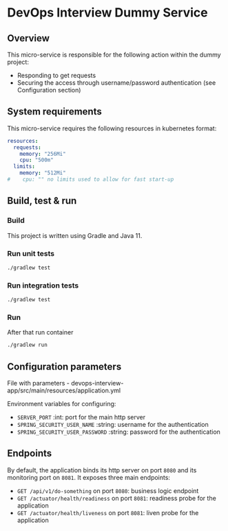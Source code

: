 # DevOps Interview Dummy Service

## Overview

This micro-service is responsible for the following action within the dummy project:
- Responding to get requests 
- Securing the access through username/password authentication (see Configuration section)

## System requirements

This micro-service requires the following resources in kubernetes format:
```yaml
resources:
  requests:
    memory: "256Mi"
    cpu: "500m"
  limits:
    memory: "512Mi"
#    cpu: "" no limits used to allow for fast start-up
```

## Build, test & run

### Build
This project is written using Gradle and Java 11.

### Run unit tests
```bash
./gradlew test
```

### Run integration tests
```bash
./gradlew test
```

### Run

After that run container

```bash 
./gradlew run
```

## Configuration parameters


File with parameters - devops-interview-app/src/main/resources/application.yml

Environment variables for configuring:

- `SERVER_PORT` :int: port for the main http server
- `SPRING_SECURITY_USER_NAME` :string: username for the authentication
- `SPRING_SECURITY_USER_PASSWORD` :string: password for the authentication

## Endpoints
By default, the application binds its http server on port `8080` and its monitoring port on `8081`.
It exposes three main endpoints:
- `GET /api/v1/do-something` on port `8080`: business logic endpoint
- `GET /actuator/health/readiness` on port `8081`: readiness probe for the application
- `GET /actuator/health/liveness` on port `8081`: liven probe for the application
